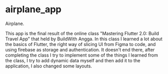 # airplane_app

Airplane.

This app is the final result of the online class "Mastering Flutter 2.0: Build Travel App" that held by BuildWith Angga. In this class I learned a lot about the basics of Flutter, the right way of slicing UI from Figma to code, and using firebase as storage and authentication. It doesn't end there, after completing the class I try to implement some of the things I learned from the class, I try to add dynamic data myself and then add it to the application, I also changed some layouts.

